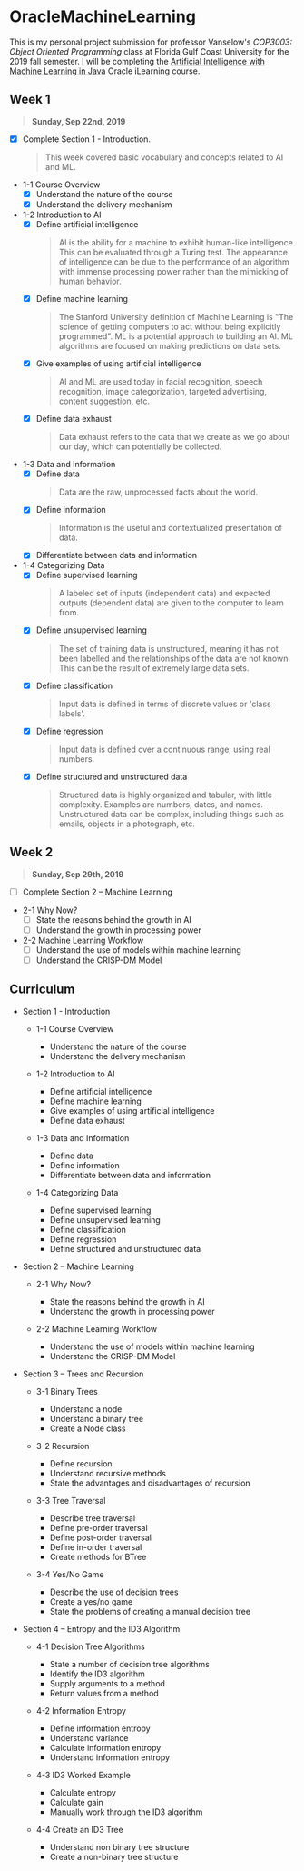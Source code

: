 

# OracleMachineLearning

This is my personal project submission for professor Vanselow's _COP3003: Object Oriented Programming_ class at Florida Gulf Coast University for the 2019 fall semester. I will be completing the [Artificial Intelligence with Machine Learning in Java](https://academy.oracle.com/en/solutions-curriculum-full.html#machinelearn) Oracle iLearning course.

## Week 1
> **Sunday, Sep 22nd, 2019**

- [X] Complete Section 1 - Introduction.
  > This week covered basic vocabulary and concepts related to AI and ML.

- 1-1 Course Overview
  - [X] Understand the nature of the course
  - [X] Understand the delivery mechanism

- 1-2 Introduction to AI
  - [X] Define artificial intelligence
    > AI is the ability for a machine to exhibit human-like intelligence. This can be evaluated through a Turing test. The appearance of intelligence can be due to the performance of an algorithm with immense processing power rather than the mimicking of human behavior.
  - [X] Define machine learning
    > The Stanford University definition of Machine Learning is "The science of getting computers to act without being explicitly programmed". ML is a potential approach to building an AI. ML algorithms are focused on making predictions on data sets.
  - [x] Give examples of using artificial intelligence
    > AI and ML are used today in facial recognition, speech recognition, image categorization, targeted advertising, content suggestion, etc.
  - [x] Define data exhaust
    > Data exhaust refers to the data that we create as we go about our day, which can potentially be collected.
  
- 1-3 Data and Information
  - [X] Define data
    > Data are the raw, unprocessed facts about the world.
  - [X] Define information
    > Information is the useful and contextualized presentation of data.  
  - [X] Differentiate between data and information
  
- 1-4 Categorizing Data
  - [X] Define supervised learning
    > A labeled set of inputs (independent data) and expected outputs (dependent data) are given to the computer to learn from. 
  - [X] Define unsupervised learning
    > The set of training data is unstructured, meaning it has not been labelled and the relationships of the data are not known. This can be the result of extremely large data sets.
  - [x] Define classification
    > Input data is defined in terms of discrete values or 'class labels'.
  - [x] Define regression
    > Input data is defined over a continuous range, using real numbers.
  - [x] Define structured and unstructured data
    > Structured data is highly organized and tabular, with little complexity. Examples are numbers, dates, and names. Unstructured data can be complex, including things such as emails, objects in a photograph, etc.

## Week 2
> **Sunday, Sep 29th, 2019**

- [ ] Complete Section 2 – Machine Learning

- 2-1 Why Now?
  - [ ] State the reasons behind the growth in AI
  - [ ] Understand the growth in processing power

- 2-2 Machine Learning Workflow
  - [ ] Understand the use of models within machine learning
  - [ ] Understand the CRISP-DM Model

## Curriculum

- Section 1 - Introduction

  - 1-1 Course Overview
    - Understand the nature of the course
    - Understand the delivery mechanism
    
  - 1-2 Introduction to AI
    - Define artificial intelligence
    - Define machine learning
    - Give examples of using artificial intelligence
    - Define data exhaust
    
  - 1-3 Data and Information
    - Define data
    - Define information
    - Differentiate between data and information
    
  - 1-4 Categorizing Data
    - Define supervised learning
    - Define unsupervised learning
    - Define classification
    - Define regression
    - Define structured and unstructured data
    
- Section 2 – Machine Learning

  - 2-1 Why Now?
    - State the reasons behind the growth in AI
    - Understand the growth in processing power
    
  - 2-2 Machine Learning Workflow
    - Understand the use of models within machine learning
    - Understand the CRISP-DM Model

- Section 3 – Trees and Recursion

  - 3-1 Binary Trees
    - Understand a node
    - Understand a binary tree
    - Create a Node class
    
  - 3-2 Recursion
    - Define recursion
    - Understand recursive methods
    - State the advantages and disadvantages of recursion
    
  - 3-3 Tree Traversal
    - Describe tree traversal
    - Define pre-order traversal
    - Define post-order traversal
    - Define in-order traversal
    - Create methods for BTree
    
  - 3-4 Yes/No Game
    - Describe the use of decision trees
    - Create a yes/no game
    - State the problems of creating a manual decision tree
    
- Section 4 – Entropy and the ID3 Algorithm

  - 4-1 Decision Tree Algorithms
    - State a number of decision tree algorithms
    - Identify the ID3 algorithm
    - Supply arguments to a method
    - Return values from a method
    
  - 4-2 Information Entropy
    - Define information entropy
    - Understand variance
    - Calculate information entropy
    - Understand information entropy
    
  - 4-3 ID3 Worked Example
    - Calculate entropy
    - Calculate gain
    - Manually work through the ID3 algorithm
    
  - 4-4 Create an ID3 Tree
    - Understand non binary tree structure
    - Create a non-binary tree structure

